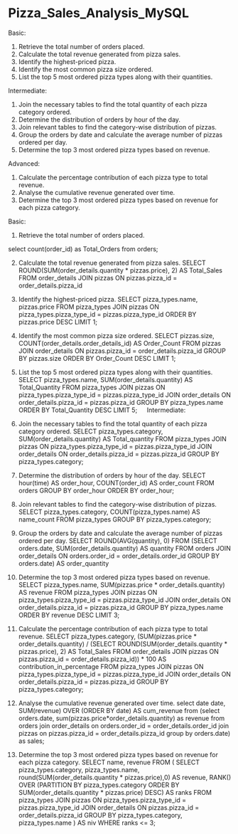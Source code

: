 # Pizza_Sales_Analysis_MySQL
Basic:
1.	Retrieve the total number of orders placed.
2.	Calculate the total revenue generated from pizza sales.
3.	Identify the highest-priced pizza.
4.	Identify the most common pizza size ordered.
5.	List the top 5 most ordered pizza types along with their quantities.

Intermediate:
1.	Join the necessary tables to find the total quantity of each pizza category ordered.
2.	Determine the distribution of orders by hour of the day.
3.	Join relevant tables to find the category-wise distribution of pizzas.
4.	Group the orders by date and calculate the average number of pizzas ordered per day.
5.	Determine the top 3 most ordered pizza types based on revenue.

Advanced:
1.	Calculate the percentage contribution of each pizza type to total revenue.
2.	Analyse the cumulative revenue generated over time.
3.	Determine the top 3 most ordered pizza types based on revenue for each pizza category.

Basic:
1)	Retrieve the total number of orders placed.

select count(order_id) as Total_Orders from orders;

2)	Calculate the total revenue generated from pizza sales.
SELECT 
    ROUND(SUM(order_details.quantity * pizzas.price),
            2) AS Total_Sales
FROM
    order_details
        JOIN
    pizzas ON pizzas.pizza_id = order_details.pizza_id

3)	Identify the highest-priced pizza.
SELECT 
    pizza_types.name, pizzas.price
FROM
    pizza_types
        JOIN
    pizzas ON pizza_types.pizza_type_id = pizzas.pizza_type_id
ORDER BY pizzas.price DESC
LIMIT 1;

4)	Identify the most common pizza size ordered.
SELECT 
    pizzas.size,
    COUNT(order_details.order_details_id) AS Order_Count
FROM
    pizzas
        JOIN
    order_details ON pizzas.pizza_id = order_details.pizza_id
GROUP BY pizzas.size
ORDER BY Order_Count DESC
LIMIT 1;

5)	List the top 5 most ordered pizza types along with their quantities.
SELECT 
    pizza_types.name,
    SUM(order_details.quantity) AS Total_Quantity
FROM
    pizza_types
        JOIN
    pizzas ON pizza_types.pizza_type_id = pizzas.pizza_type_id
        JOIN
    order_details ON order_details.pizza_id = pizzas.pizza_id
GROUP BY pizza_types.name
ORDER BY Total_Quantity DESC
LIMIT 5;
 
Intermediate:
6)	Join the necessary tables to find the total quantity of each pizza category ordered.
SELECT 
    pizza_types.category,
    SUM(order_details.quantity) AS Total_quantity
FROM
    pizza_types
        JOIN
    pizzas ON pizza_types.pizza_type_id = pizzas.pizza_type_id
        JOIN
    order_details ON order_details.pizza_id = pizzas.pizza_id
GROUP BY pizza_types.category;

7)	Determine the distribution of orders by hour of the day.
SELECT 
    hour(time) AS order_hour, COUNT(order_id) AS order_count
FROM
    orders
GROUP BY order_hour
ORDER BY order_hour;

8)	Join relevant tables to find the category-wise distribution of pizzas.
SELECT 
    pizza_types.category, COUNT(pizza_types.name) AS name_count
FROM
    pizza_types
GROUP BY pizza_types.category;

9)	Group the orders by date and calculate the average number of pizzas ordered per day.
SELECT 
    ROUND(AVG(quantity), 0)
FROM
    (SELECT 
        orders.date, SUM(order_details.quantity) AS quantity
    FROM
        orders
    JOIN order_details ON orders.order_id = order_details.order_id
    GROUP BY orders.date) AS order_quantity

10)	Determine the top 3 most ordered pizza types based on revenue.
SELECT 
    pizza_types.name,
    SUM(pizzas.price * order_details.quantity) AS revenue
FROM
    pizza_types
        JOIN
    pizzas ON pizza_types.pizza_type_id = pizzas.pizza_type_id
        JOIN
    order_details ON order_details.pizza_id = pizzas.pizza_id
GROUP BY pizza_types.name
ORDER BY revenue DESC
LIMIT 3;


11)	Calculate the percentage contribution of each pizza type to total revenue.
SELECT 
    pizza_types.category,
    (SUM(pizzas.price * order_details.quantity) / (SELECT 
            ROUND(SUM(order_details.quantity * pizzas.price),
                        2) AS Total_Sales
        FROM
            order_details
                JOIN
            pizzas ON pizzas.pizza_id = order_details.pizza_id)) * 100 AS contribution_in_percentage
FROM
    pizza_types
        JOIN
    pizzas ON pizza_types.pizza_type_id = pizzas.pizza_type_id
        JOIN
    order_details ON order_details.pizza_id = pizzas.pizza_id
GROUP BY pizza_types.category;

12)	Analyse the cumulative revenue generated over time.
select date
    date,
    SUM(revenue) OVER (ORDER BY date) AS cum_revenue
from
(select orders.date, 
sum(pizzas.price*order_details.quantity) as revenue
from orders join order_details
on orders.order_id = order_details.order_id
join pizzas
on pizzas.pizza_id = order_details.pizza_id
group by orders.date) as sales;

13)	Determine the top 3 most ordered pizza types based on revenue for each pizza category.
SELECT name, revenue 
FROM (
    SELECT 
        pizza_types.category, 
        pizza_types.name,
        round(SUM(order_details.quantity * pizzas.price),0) AS revenue,
        RANK() OVER (PARTITION BY pizza_types.category ORDER BY SUM(order_details.quantity * pizzas.price) DESC) AS ranks
    FROM 
        pizza_types 
    JOIN 
        pizzas ON pizza_types.pizza_type_id = pizzas.pizza_type_id
    JOIN 
        order_details ON pizzas.pizza_id = order_details.pizza_id
    GROUP BY 
        pizza_types.category, 
        pizza_types.name
) AS niv
WHERE ranks <= 3;
